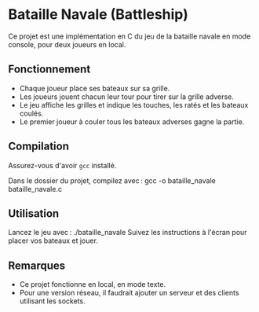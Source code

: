 # Bataille Navale (Battleship)

Ce projet est une implémentation en C du jeu de la bataille navale en mode console, pour deux joueurs en local.

## Fonctionnement

- Chaque joueur place ses bateaux sur sa grille.
- Les joueurs jouent chacun leur tour pour tirer sur la grille adverse.
- Le jeu affiche les grilles et indique les touches, les ratés et les bateaux coulés.
- Le premier joueur à couler tous les bateaux adverses gagne la partie.

## Compilation

Assurez-vous d'avoir `gcc` installé.

Dans le dossier du projet, compilez avec :
gcc -o bataille_navale bataille_navale.c

## Utilisation

Lancez le jeu avec : ./bataille_navale
Suivez les instructions à l'écran pour placer vos bateaux et jouer.

## Remarques

- Ce projet fonctionne en local, en mode texte.
- Pour une version réseau, il faudrait ajouter un serveur et des clients utilisant les sockets.

